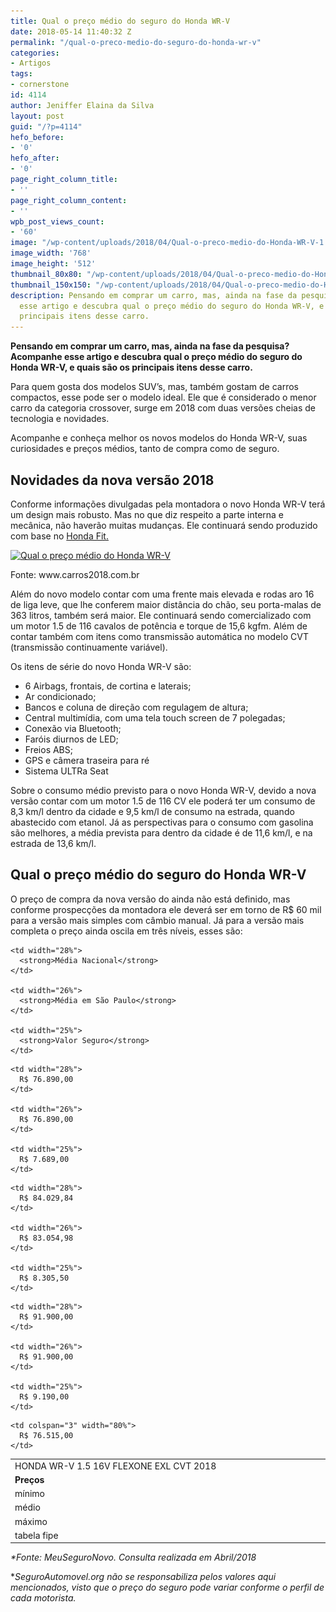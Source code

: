 ```yaml
---
title: Qual o preço médio do seguro do Honda WR-V
date: 2018-05-14 11:40:32 Z
permalink: "/qual-o-preco-medio-do-seguro-do-honda-wr-v"
categories:
- Artigos
tags:
- cornerstone
id: 4114
author: Jeniffer Elaina da Silva
layout: post
guid: "/?p=4114"
hefo_before:
- '0'
hefo_after:
- '0'
page_right_column_title:
- ''
page_right_column_content:
- ''
wpb_post_views_count:
- '60'
image: "/wp-content/uploads/2018/04/Qual-o-preco-medio-do-Honda-WR-V-1.jpg"
image_width: '768'
image_height: '512'
thumbnail_80x80: "/wp-content/uploads/2018/04/Qual-o-preco-medio-do-Honda-WR-V-1-80x80.jpg"
thumbnail_150x150: "/wp-content/uploads/2018/04/Qual-o-preco-medio-do-Honda-WR-V-1-150x150.jpg"
description: Pensando em comprar um carro, mas, ainda na fase da pesquisa? Acompanhe
  esse artigo e descubra qual o preço médio do seguro do Honda WR-V, e quais são os
  principais itens desse carro.
---
```


**Pensando em comprar um carro, mas, ainda na fase da pesquisa? Acompanhe esse artigo e descubra qual o preço médio do seguro do Honda WR-V, e quais são os principais itens desse carro.**

Para quem gosta dos modelos SUV’s, mas, também gostam de carros compactos, esse pode ser o modelo ideal. Ele que é considerado o menor carro da categoria crossover, surge em 2018 com duas versões cheias de tecnologia e novidades.

Acompanhe e conheça melhor os novos modelos do Honda WR-V, suas curiosidades e preços médios, tanto de compra como de seguro.

## Novidades da nova versão 2018

Conforme informações divulgadas pela montadora o novo Honda WR-V terá um design mais robusto. Mas no que diz respeito a parte interna e mecânica, não haverão muitas mudanças. Ele continuará sendo produzido com base no <a href="/valor-medio-do-seguro-do-honda-fit" target="_blank" rel="noopener">Honda Fit.</a>

<div id="attachment_4115" style="width: 710px" class="wp-caption aligncenter">
  <a href="/wp-content/uploads/2018/04/Qual-o-preco-medio-do-Honda-WR-V-1.jpg"><img class="wp-image-4115 size-large" title="Qual o preço médio do Honda WR-V" src="/wp-content/uploads/2018/04/Qual-o-preco-medio-do-Honda-WR-V-1-700x467.jpg" alt="Qual o preço médio do Honda WR-V" width="700" height="467" srcset="/wp-content/uploads/2018/04/Qual-o-preco-medio-do-Honda-WR-V-1-700x467.jpg 700w, /wp-content/uploads/2018/04/Qual-o-preco-medio-do-Honda-WR-V-1-250x167.jpg 250w, /wp-content/uploads/2018/04/Qual-o-preco-medio-do-Honda-WR-V-1.jpg 768w, /wp-content/uploads/2018/04/Qual-o-preco-medio-do-Honda-WR-V-1-120x80.jpg 120w" sizes="(max-width: 700px) 100vw, 700px" /></a>
  
  <p class="wp-caption-text">
    Fonte: www.carros2018.com.br
  </p>
</div>

Além do novo modelo contar com uma frente mais elevada e rodas aro 16 de liga leve, que lhe conferem maior distância do chão, seu porta-malas de 363 litros, também será maior. Ele continuará sendo comercializado com um motor 1.5 de 116 cavalos de potência e torque de 15,6 kgfm. Além de contar também com itens como transmissão automática no modelo CVT (transmissão continuamente variável).

Os itens de série do novo Honda WR-V são:

  * 6 Airbags, frontais, de cortina e laterais;
  * Ar condicionado;
  * Bancos e coluna de direção com regulagem de altura;
  * Central multimídia, com uma tela touch screen de 7 polegadas;
  * Conexão via Bluetooth;
  * Faróis diurnos de LED;
  * Freios ABS;
  * GPS e câmera traseira para ré
  * Sistema ULTRa Seat

Sobre o consumo médio previsto para o novo Honda WR-V, devido a nova versão contar com um motor 1.5 de 116 CV ele poderá ter um consumo de 8,3 km/l dentro da cidade e 9,5 km/l de consumo na estrada, quando abastecido com etanol. Já as perspectivas para o consumo com gasolina são melhores, a média prevista para dentro da cidade é de 11,6 km/l, e na estrada de 13,6 km/l.

## Qual o preço médio do seguro do Honda WR-V

O preço de compra da nova versão do ainda não está definido, mas conforme prospecções da montadora ele deverá ser em torno de R$ 60 mil para a versão mais simples com câmbio manual. Já para a versão mais completa o preço ainda oscila em três níveis, esses são:

<table width="100%">
  <tr>
    <td colspan="4" width="100%">
      HONDA WR-V 1.5 16V FLEXONE EXL CVT 2018
    </td>
  </tr>
  
  <tr>
    <td width="20%">
      <strong>Preços</strong>
    </td>
    
    <td width="28%">
      <strong>Média Nacional</strong>
    </td>
    
    <td width="26%">
      <strong>Média em São Paulo</strong>
    </td>
    
    <td width="25%">
      <strong>Valor Seguro</strong>
    </td>
  </tr>
  
  <tr>
    <td width="20%">
      mínimo
    </td>
    
    <td width="28%">
      R$ 76.890,00
    </td>
    
    <td width="26%">
      R$ 76.890,00
    </td>
    
    <td width="25%">
      R$ 7.689,00
    </td>
  </tr>
  
  <tr>
    <td width="20%">
      médio
    </td>
    
    <td width="28%">
      R$ 84.029,84
    </td>
    
    <td width="26%">
      R$ 83.054,98
    </td>
    
    <td width="25%">
      R$ 8.305,50
    </td>
  </tr>
  
  <tr>
    <td width="20%">
      máximo
    </td>
    
    <td width="28%">
      R$ 91.900,00
    </td>
    
    <td width="26%">
      R$ 91.900,00
    </td>
    
    <td width="25%">
      R$ 9.190,00
    </td>
  </tr>
  
  <tr>
    <td width="20%">
      tabela fipe
    </td>
    
    <td colspan="3" width="80%">
      R$ 76.515,00
    </td>
  </tr>
</table>

_*Fonte: MeuSeguroNovo. Consulta realizada em Abril/2018_

*_SeguroAutomovel.org não se responsabiliza pelos valores aqui mencionados, visto que o preço do seguro pode variar conforme o perfil de cada motorista._